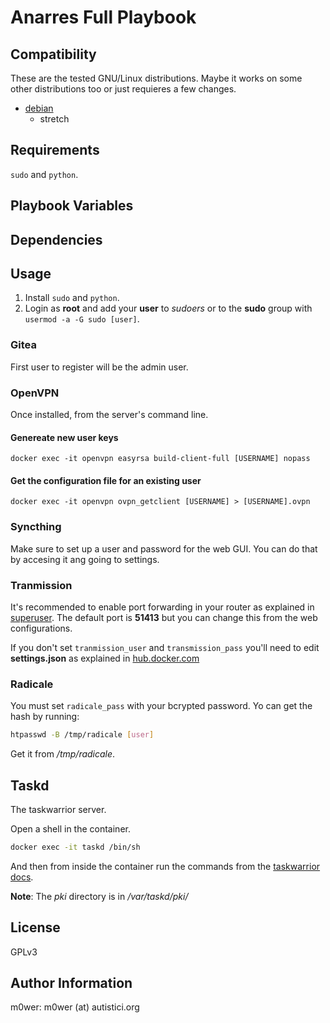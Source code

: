 # Anarres Full Playbook

## Compatibility

These are the tested GNU/Linux distributions. Maybe it works on some other
distributions too or just requieres a few changes.

* [debian](https://www.debian.org/)
  * stretch

## Requirements

`sudo` and `python`.

## Playbook Variables

## Dependencies

## Usage

1. Install `sudo` and `python`.
1. Login as **root** and add your **user** to *sudoers* or to the **sudo**
group with `usermod -a -G sudo [user]`.

### Gitea

First user to register will be the admin user.

### OpenVPN

Once installed, from the server's command line.

#### Genereate new user keys

`docker exec -it openvpn easyrsa build-client-full [USERNAME] nopass`

#### Get the configuration file for an existing user

`docker exec -it openvpn ovpn_getclient [USERNAME] > [USERNAME].ovpn`

### Syncthing

Make sure to set up a user and password for the web GUI. You can do that by
accesing it ang going to settings.

### Tranmission

It's recommended to enable port forwarding in your router as explained in
[superuser](https://superuser.com/questions/1053414/how-does-port-forwarding-help-in-torrents). The default port is **51413** but you can change this from the
web configurations.

If you don't set `tranmission_user` and `transmission_pass` you'll need to edit
**settings.json** as explained in
[hub.docker.com](https://hub.docker.com/r/linuxserver/transmission/)

### Radicale

You must set `radicale_pass` with your bcrypted password. Yo can get the hash
by running:

```bash
htpasswd -B /tmp/radicale [user]
```

Get it from */tmp/radicale*.

## Taskd

The taskwarrior server.

Open a shell in the container.

```bash
docker exec -it taskd /bin/sh
```

And then from inside the container run the commands from the
[taskwarrior docs](https://taskwarrior.org/docs/taskserver/user.html).

**Note**: The *pki* directory is in */var/taskd/pki/*

## License

GPLv3

## Author Information

m0wer: m0wer (at) autistici.org
